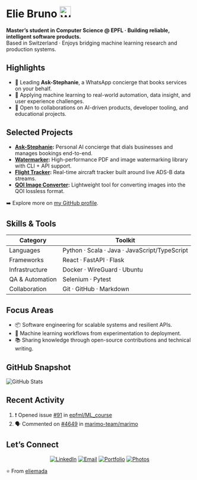 # Elie Bruno <img src="https://raw.githubusercontent.com/MartinHeinz/MartinHeinz/master/wave.gif" width="30" alt="Wave">

**Master’s student in Computer Science @ EPFL · Building reliable, intelligent software products.**  
Based in Switzerland · Enjoys bridging machine learning research and production systems.

## Highlights
- 🔭 Leading **Ask-Stephanie**, a WhatsApp concierge that books services on your behalf.
- 🧠 Applying machine learning to real-world automation, data insight, and user experience challenges.
- 🤝 Open to collaborations on AI-driven products, developer tooling, and educational projects.

## Selected Projects
- **[Ask-Stephanie](https://www.ask-stephanie.xyz/):** Personal AI concierge that dials businesses and manages bookings end-to-end.
- **[Watermarker](https://github.com/franklintra/Watermarker):** High-performance PDF and image watermarking library with CLI + API support.
- **[Flight Tracker](https://github.com/eliemada/Flight-Tracker):** Real-time aircraft tracker built around live ADS-B data streams.
- **[QOI Image Converter](https://github.com/eliemada/QOI-Image-Converter):** Lightweight tool for converting images into the QOI lossless format.

➡️ Explore more on [my GitHub profile](https://github.com/eliemada?tab=repositories).

## Skills & Tools
| Category | Toolkit |
| --- | --- |
| Languages | Python · Scala · Java · JavaScript/TypeScript |
| Frameworks | React · FastAPI · Flask |
| Infrastructure | Docker · WireGuard · Ubuntu |
| QA & Automation | Selenium · Pytest |
| Collaboration | Git · GitHub · Markdown |

## Focus Areas
- 📦 Software engineering for scalable systems and resilient APIs.
- 🧪 Machine learning workflows from experimentation to deployment.
- 📚 Sharing knowledge through open-source contributions and technical writing.

## GitHub Snapshot
![GitHub Stats](https://github-readme-stats.vercel.app/api?username=eliemada&show_icons=true)

## Recent Activity
<!--START_SECTION:activity-->

1. ❗ Opened issue [#91](https://github.com/epfml/ML_course/issues/91) in [epfml/ML_course](https://github.com/epfml/ML_course)
2. 🗣 Commented on [#4649](https://github.com/marimo-team/marimo/issues/4649#issuecomment-3270216885) in [marimo-team/marimo](https://github.com/marimo-team/marimo)

<!--END_SECTION:activity-->

## Let’s Connect
<div align="center">

[![LinkedIn](https://img.shields.io/badge/LinkedIn-%230077B5.svg?style=for-the-badge&logo=linkedin&logoColor=white)](https://www.linkedin.com/in/elie-bruno)
[![Email](https://img.shields.io/badge/Email-D14836?style=for-the-badge&logo=gmail&logoColor=white)](mailto:contact@eliebruno.com)
[![Portfolio](https://img.shields.io/badge/Portfolio-%23000000.svg?style=for-the-badge&logo=firefox&logoColor=white)](https://eliebruno.com)
[![Photos](https://img.shields.io/badge/Photos-%23000000.svg?style=for-the-badge&logo=unsplash&logoColor=white)](https://photos.eliebruno.com)

</div>

⭐️ From [eliemada](https://github.com/eliemada)
